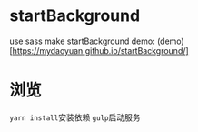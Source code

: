 # startBackground
use sass make startBackground
demo:   (demo)[https://mydaoyuan.github.io/startBackground/]

# 浏览
`yarn install`安装依赖
`gulp`启动服务
